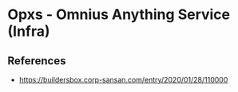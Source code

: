 # Opxs - Omnius Anything Service (Infra)

## References
- https://buildersbox.corp-sansan.com/entry/2020/01/28/110000
